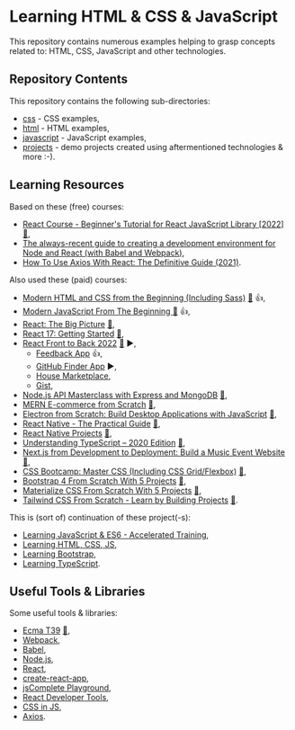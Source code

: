 # Learning HTML & CSS & JavaScript

This repository contains numerous examples helping to grasp concepts related to: HTML, CSS, JavaScript and other technologies.

## Repository Contents

This repository contains the following sub-directories:

- [css](https://github.com/sswietoniowski/learning-html-and-css-and-javascript/tree/master/css) - CSS examples,
- [html](https://github.com/sswietoniowski/learning-html-and-css-and-javascript/tree/master/html) - HTML examples,
- [javascript](https://github.com/sswietoniowski/learning-html-and-css-and-javascript/tree/master/javascript) - JavaScript examples,
- [projects](https://github.com/sswietoniowski/learning-html-and-css-and-javascript/tree/master/projects) - demo projects created using aftermentioned technologies & more :-).

## Learning Resources

Based on these (free) courses:

- [React Course - Beginner's Tutorial for React JavaScript Library [2022]](https://youtu.be/bMknfKXIFA8) [:file_folder:](https://scrimba.com/learn/learnreact),
- [The always-recent guide to creating a development environment for Node and React (with Babel and Webpack)](https://jscomplete.com/learn/1rd-reactful),
- [How To Use Axios With React: The Definitive Guide (2021)](https://www.freecodecamp.org/news/how-to-use-axios-with-react/).

Also used these (paid) courses:

- [Modern HTML and CSS from the Beginning (Including Sass)](https://learning.oreilly.com/videos/modern-html-and/9781838822828/) [:file_folder:](https://github.com/PacktPublishing/Modern-HTML-and-CSS-from-the-Beginning-Including-Sass) :+1:,
- [Modern JavaScript From The Beginning
  ](https://learning.oreilly.com/videos/modern-javascript-from/9781789539509/) [:file_folder:](https://github.com/packtpublishing/modern-javascript-from-the-beginning) :+1:,
- [React: The Big Picture](https://app.pluralsight.com/library/courses/react-big-picture/table-of-contents) [:file_folder:](https://app.pluralsight.com/library/courses/react-big-picture/exercise-files),
- [React 17: Getting Started](https://app.pluralsight.com/library/courses/react-js-getting-started/table-of-contents) [:file_folder:](https://app.pluralsight.com/library/courses/react-js-getting-started/exercise-files),
- [React Front to Back 2022](https://learning.oreilly.com/videos/react-front-to/9781838645274/) [:file_folder:](https://github.com/packtpublishing/react-front-to-back) :arrow_forward:,
  - [Feedback App](https://github.com/bradtraversy/feedback-app) :+1:,
  - [GitHub Finder App](https://github.com/bradtraversy/github-finder-app) :arrow_forward:,
  - [House Marketplace](https://github.com/bradtraversy/house-marketplace),
  - [Gist](https://gist.github.com/bradtraversy),
- [Node.js API Masterclass with Express and MongoDB](https://learning.oreilly.com/videos/node-js-api-masterclass/9781800569638/) [:file_folder:](https://github.com/packtpublishing/node.js-api-masterclass-with-express-and-mongodb),
- [MERN E-commerce from Scratch](https://learning.oreilly.com/videos/mern-e-commerce-from/9781801077545/) [:file_folder:](https://github.com/PacktPublishing/MERN-e-Commerce-From-Scratch),
- [Electron from Scratch: Build Desktop Applications with JavaScript](https://learning.oreilly.com/videos/electron-from-scratch/9781800562516/) [:file_folder:](https://github.com/PacktPublishing/Electron-from-Scratch-Build-Desktop-Applications-with-JavaScript),
- [React Native - The Practical Guide](https://learning.oreilly.com/videos/react-native/9781789139747/) [:file_folder:](https://github.com/packtpublishing/react-native---the-practical-guide),
- [React Native Projects](https://learning.oreilly.com/videos/react-native-projects/9781839210112/) [:file_folder:](https://github.com/PacktPublishing/React-Native-Projects-2nd-Edition),
- [Understanding TypeScript – 2020 Edition](https://learning.oreilly.com/videos/understanding-typescript/9781789951905/) [:file_folder:](https://github.com/PacktPublishing/Understanding-TypeScript-2020-Edition),
- [Next.js from Development to Deployment: Build a Music Event Website](https://learning.oreilly.com/videos/next-js-from-development/9781801814706/) [:file_folder:](https://github.com/PacktPublishing/Next.js-from-Development-to-Deployment-Build-a-Music-Event-Website),
- [CSS Bootcamp: Master CSS (Including CSS Grid/Flexbox)](https://learning.oreilly.com/videos/css-bootcamp-master/9781800202801/) [:file_folder:](https://github.com/PacktPublishing/CSS-Bootcamp-Master-CSS-Including-CSS-Grid-Flexbox-),
- [Bootstrap 4 From Scratch With 5 Projects](https://learning.oreilly.com/videos/bootstrap-4-from/9781789535457/) [:file_folder:](https://github.com/PacktPublishing/Bootstrap-4-From-Scratch-With-5-Projects),
- [Materialize CSS From Scratch With 5 Projects](https://learning.oreilly.com/videos/materialize-css-from/9781789538724/) [:file_folder:](https://github.com/PacktPublishing/Materialize-CSS-From-Scratch-With-5-Projects),
- [Tailwind CSS From Scratch - Learn by Building Projects](https://learning.oreilly.com/videos/next-js-from-development/9781801814706/) [:file_folder:](https://github.com/PacktPublishing/Tailwind-CSS-From-Scratch---Learn-by-Building-Projects).

This is (sort of) continuation of these project(-s):

- [Learning JavaScript & ES6 - Accelerated Training](https://github.com/sswietoniowski/learning-javascript-and-es6-accelerated-training),
- [Learning HTML, CSS, JS](https://github.com/sswietoniowski/learning-html-css-js),
- [Learning Bootstrap](https://github.com/sswietoniowski/learning-bootstrap),
- [Learning TypeScript](https://github.com/sswietoniowski/learning-typescript).

## Useful Tools & Libraries

Some useful tools & libraries:

- [Ecma T39](https://github.com/tc39) [:file_folder:](https://tc39.es/ecma262/),
- [Webpack](https://webpack.js.org/),
- [Babel](https://babeljs.io/),
- [Node.js](https://nodejs.org/en/),
- [React](https://pl.reactjs.org/),
- [create-react-app](https://create-react-app.dev/),
- [jsComplete Playground](https://jscomplete.com/playground),
- [React Developer Tools](https://chrome.google.com/webstore/detail/react-developer-tools/fmkadmapgofadopljbjfkapdkoienihi),
- [CSS in JS](https://github.com/MicheleBertoli/css-in-js),
- [Axios](https://github.com/axios/axios).
